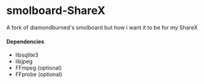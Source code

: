 # smolboard-ShareX

A fork of diamondburned's smolboard but how i want it to be for my ShareX

#### Dependencies

- libsqlite3
- libjpeg
- FFmpeg (optional)
- FFprobe (optional)


